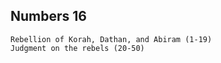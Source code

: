 ## Numbers 16

```
Rebellion of Korah, Dathan, and Abiram (1-19)
Judgment on the rebels (20-50)
```

